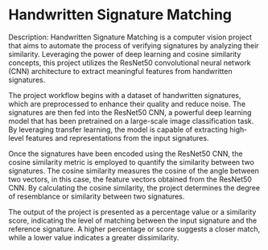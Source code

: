 #  Handwritten Signature Matching 
Description:
Handwritten Signature Matching is a computer vision project that aims to automate the process of verifying signatures by analyzing their similarity. Leveraging the power of deep learning and cosine similarity concepts, this project utilizes the ResNet50 convolutional neural network (CNN) architecture to extract meaningful features from handwritten signatures.

The project workflow begins with a dataset of handwritten signatures, which are preprocessed to enhance their quality and reduce noise. The signatures are then fed into the ResNet50 CNN, a powerful deep learning model that has been pretrained on a large-scale image classification task. By leveraging transfer learning, the model is capable of extracting high-level features and representations from the input signatures.

Once the signatures have been encoded using the ResNet50 CNN, the cosine similarity metric is employed to quantify the similarity between two signatures. The cosine similarity measures the cosine of the angle between two vectors, in this case, the feature vectors obtained from the ResNet50 CNN. By calculating the cosine similarity, the project determines the degree of resemblance or similarity between two signatures.

The output of the project is presented as a percentage value or a similarity score, indicating the level of matching between the input signature and the reference signature. A higher percentage or score suggests a closer match, while a lower value indicates a greater dissimilarity.
